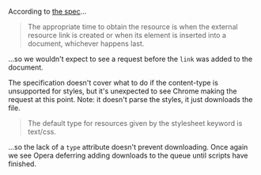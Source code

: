 According to [the spec](http://www.whatwg.org/specs/web-apps/current-work/multipage/links.html#link-type-stylesheet)…

> The appropriate time to obtain the resource is when the external resource link is created or when its element is inserted into a document, whichever happens last.

…so we wouldn't expect to see a request before the `link` was added to the document.

The specification doesn't cover what to do if the content-type is unsupported for styles, but it's unexpected to see Chrome making the request at this point. Note: it doesn't parse the styles, it just downloads the file.

> The default type for resources given by the stylesheet keyword is text/css.

…so the lack of a `type` attribute doesn't prevent downloading. Once again we see Opera deferring adding downloads to the queue until scripts have finished.